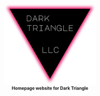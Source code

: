 <p align="center">
  <img src="./images/logo@2x.jpg" width="300"/>
  <br/>
  <b>Homepage website for Dark Triangle</b>
</p>
